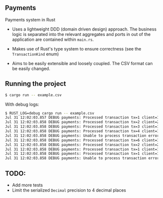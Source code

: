 ## Payments

Payments system in Rust

- Uses a lightweight DDD (domain driven design) approach. The business logic is
separated into the relevant aggregates and ports in out of the application are contained
within `main.rs`.

- Makes use of Rust's type system to ensure correctness (see the `TransactionKind` enum)

- Aims to be easily extensible and loosely coupled. The CSV format can be easily changed.


## Running the project

```sh
$ cargo run -- example.csv
```

With debug logs:
```sh
$ RUST_LOG=debug cargo run -- example.csv
Jul 31 12:02:03.857 DEBUG payments: Processed transaction tx=1 client=1
Jul 31 12:02:03.858 DEBUG payments: Processed transaction tx=2 client=2
Jul 31 12:02:03.858 DEBUG payments: Processed transaction tx=3 client=1
Jul 31 12:02:03.858 DEBUG payments: Processed transaction tx=4 client=1
Jul 31 12:02:03.858 DEBUG payments: Unable to process transaction error="insufficient funds" tx=5 client=2
Jul 31 12:02:03.858 DEBUG payments: Processed transaction tx=6 client=1
Jul 31 12:02:03.858 DEBUG payments: Processed transaction tx=2 client=2
Jul 31 12:02:03.858 DEBUG payments: Processed transaction tx=1 client=1
Jul 31 12:02:03.858 DEBUG payments: Processed transaction tx=1 client=1
Jul 31 12:02:03.858 DEBUG payments: Unable to process transaction error="unable to move transaction from ChargeBack to Deposit { amount: 1 }" tx=1 client=1
```


## TODO:

- Add more tests
- Limit the serialized `Decimal` precision to 4 decimal places
